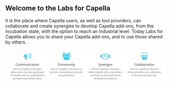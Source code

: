 ## Welcome to the Labs for Capella

It is the place where Capella users, as well as tool providers, can collaborate and create synergies to develop Capella add-ons, from the incubation state, with the option to reach an industrial level. Today Labs for Capella allows you to share your Capella add-ons, and to use those shared by others.

![](https://github.com/labs4capella/.github/raw/main/profile/root.png)

